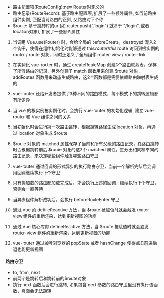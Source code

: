 #### 
- 路由配置项(RouteConfig):new Router时定义的
- 路由记录(RouteRecord): 基于路由配置项, 扩展了一些额外属性, 如当前路由组件实例, 匹配当前路由的正则, 父路由对下个你
- $route: 基于跳转时的url(如 router.push("/login") 就基于 "/login", 或者location对象), 扩展了一些额外属性

1. 当调用 Vue.use(Router) 时，会给全局的 beforeCreate，destroyed 混入2个钩子，使得在组件初始化时能够通过 this.$router / this.$route 访问到根实例的 router / route 对象，同时还定义了全局组件 router-view / router-link
2. 在实例化 vue-router 时，通过 createRouteMap 创建3个路由映射表，保存了所有路由的记录，另外创建了 match 函数用来创建 $route 对象，addRoutes 函数用来动态生成路由，这2个函数都是需要依赖路由映射表生成的
3. vue-router 还给开发者提供了3种不同的路由模式，每个模式下的跳转逻辑都有所差异


1. 当 vue 的根实例被实例化时，会执行 vue-router 的初始化逻辑, 建立 vue-router 和 Vue 组件之间的关系
2. 当初始化时会进行第一次路由跳转，根据跳转路径生成 location 对象，再通过 location 对象生成 $route
3. $route 对象的 matched 属性保存了当前和所有父级的路由记录，在路由跳转时会根据跳转前后 $route 对象的这2个 matched 属性，区分出相同和不同的路由记录，来决定哪些组件触发哪些路由守卫
4. vue-router 通过回调的形式异步的执行路由守卫，当前一个解析完毕后会调用回调继续执行下个守卫
5. 只有懒加载的路由都加载完成后，才会执行上述的回调，继续执行下个守卫，否则会一直等待




1. 当异步组件解析成功后，会执行 beforeRouteEnter 守卫
2. 通过 Vue 的 defineReactive 方法，当 $route 被赋值时就会触发 router-view 组件的重新渲染，达到更新视图的功能
3. 通过 Vue 核心库的 defineReactive 方法，当 $route 被赋值时就会触发 router-view 组件的重新渲染，达到更新视图的功能
4. vue-router 通过监听浏览器的 popState 或者 hashChange 使得点击前进后退也能更新视图


#### 路由守卫
- to, from, next
- 前两个是跳转后和跳转前的$route对象
- 执行 next 函数后会进行跳转, 如果包含 next 参数的路由守卫里没有执行该函数，页面会无法跳转


